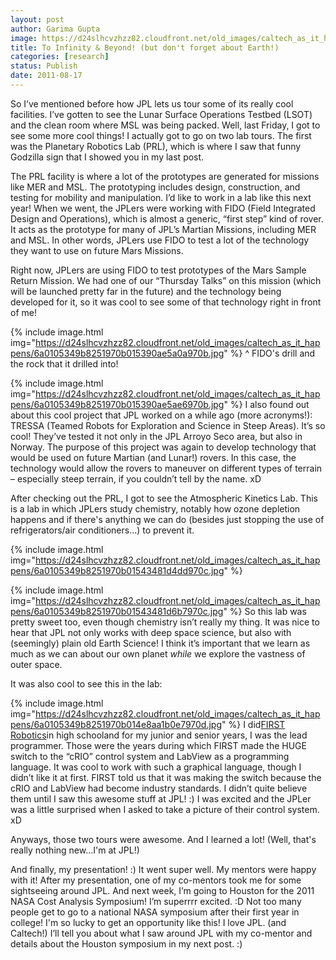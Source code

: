 ```yaml
---
layout: post
author: Garima Gupta
image: https://d24slhcvzhzz82.cloudfront.net/old_images/caltech_as_it_happens/6a0105349b8251970b01543481d238970c.jpg
title: To Infinity & Beyond! (but don't forget about Earth!)
categories: [research]
status: Publish
date: 2011-08-17
---
```



So I’ve mentioned before how JPL lets us tour some of its really cool facilities. I’ve gotten to see the Lunar Surface Operations Testbed (LSOT) and the clean room where MSL was being packed. Well, last Friday, I got to see some more cool things! I actually got to go on two lab tours. The first was the Planetary Robotics Lab (PRL), which is where I saw that funny Godzilla sign that I showed you in my last post.

The PRL facility is where a lot of the prototypes are generated for missions like MER and MSL. The prototyping includes design, construction, and testing for mobility and manipulation. I’d like to work in a lab like this next year! When we went, the JPLers were working with FIDO (Field Integrated Design and Operations), which is almost a generic, “first step” kind of rover. It acts as the prototype for many of JPL’s Martian Missions, including MER and MSL. In other words, JPLers use FIDO to test a lot of the technology they want to use on future Mars Missions.

Right now, JPLers are using FIDO to test prototypes of the Mars Sample Return Mission. We had one of our “Thursday Talks” on this mission (which will be launched pretty far in the future) and the technology being developed for it, so it was cool to see some of that technology right in front of me!

{% include image.html img="https://d24slhcvzhzz82.cloudfront.net/old_images/caltech_as_it_happens/6a0105349b8251970b015390ae5a0a970b.jpg" %}
^ FIDO's drill and the rock that it drilled into!

{% include image.html img="https://d24slhcvzhzz82.cloudfront.net/old_images/caltech_as_it_happens/6a0105349b8251970b015390ae5ae6970b.jpg" %}
I also found out about this cool project that JPL worked on a while ago (more acronyms!): TRESSA (Teamed Robots for Exploration and Science in Steep Areas). It’s so cool! They’ve tested it not only in the JPL Arroyo Seco area, but also in Norway. The purpose of this project was again to develop technology that would be used on future Martian (and Lunar!) rovers. In this case, the technology would allow the rovers to maneuver on different types of terrain – especially steep terrain, if you couldn’t tell by the name. xD

After checking out the PRL, I got to see the Atmospheric Kinetics Lab. This is a lab in which JPLers study chemistry, notably how ozone depletion happens and if there's anything we can do (besides just stopping the use of refrigerators/air conditioners...) to prevent it.


{% include image.html img="https://d24slhcvzhzz82.cloudfront.net/old_images/caltech_as_it_happens/6a0105349b8251970b01543481d4dd970c.jpg" %}


{% include image.html img="https://d24slhcvzhzz82.cloudfront.net/old_images/caltech_as_it_happens/6a0105349b8251970b01543481d6b7970c.jpg" %}
So this lab was pretty sweet too, even though chemistry isn’t really my thing. It was nice to hear that JPL not only works with deep space science, but also with (seemingly) plain old Earth Science! I think it’s important that we learn as much as we can about our own planet *while* we explore the vastness of outer space.

It was also cool to see this in the lab:

{% include image.html img="https://d24slhcvzhzz82.cloudfront.net/old_images/caltech_as_it_happens/6a0105349b8251970b014e8aa1b0e7970d.jpg" %}
I did<a href="https://www.usfirst.org/roboticsprograms/frc/default.aspx?id=966" target="_blank">FIRST Robotics</a>in high schooland for my junior and senior years, I was the lead programmer. Those were the years during which FIRST made the HUGE switch to the “cRIO” control system and LabView as a programming language. It was cool to work with such a graphical language, though I didn’t like it at first. FIRST told us that it was making the switch because the cRIO and LabView had become industry standards. I didn’t quite believe them until I saw this awesome stuff at JPL! :) I was excited and the JPLer was a little surprised when I asked to take a picture of their control system. xD

Anyways, those two tours were awesome. And I learned a lot! (Well, that's really nothing new...I'm at JPL!)

And finally, my presentation! :) It went super well. My mentors were happy with it! After my presentation, one of my co-mentors took me for some sightseeing around JPL. And next week, I’m going to Houston for the 2011 NASA Cost Analysis Symposium! I’m superrrr excited. :D Not too many people get to go to a national NASA symposium after their first year in college! I'm so lucky to get an opportunity like this! I love JPL. (and Caltech!) I’ll tell you about what I saw around JPL with my co-mentor and details about the Houston symposium in my next post. :)


